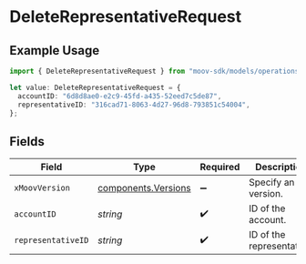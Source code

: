 # DeleteRepresentativeRequest

## Example Usage

```typescript
import { DeleteRepresentativeRequest } from "moov-sdk/models/operations";

let value: DeleteRepresentativeRequest = {
  accountID: "6d8d8ae0-e2c9-45fd-a435-52eed7c5de87",
  representativeID: "316cad71-8063-4d27-96d8-793851c54004",
};
```

## Fields

| Field                                                      | Type                                                       | Required                                                   | Description                                                |
| ---------------------------------------------------------- | ---------------------------------------------------------- | ---------------------------------------------------------- | ---------------------------------------------------------- |
| `xMoovVersion`                                             | [components.Versions](../../models/components/versions.md) | :heavy_minus_sign:                                         | Specify an API version.                                    |
| `accountID`                                                | *string*                                                   | :heavy_check_mark:                                         | ID of the account.                                         |
| `representativeID`                                         | *string*                                                   | :heavy_check_mark:                                         | ID of the representative.                                  |